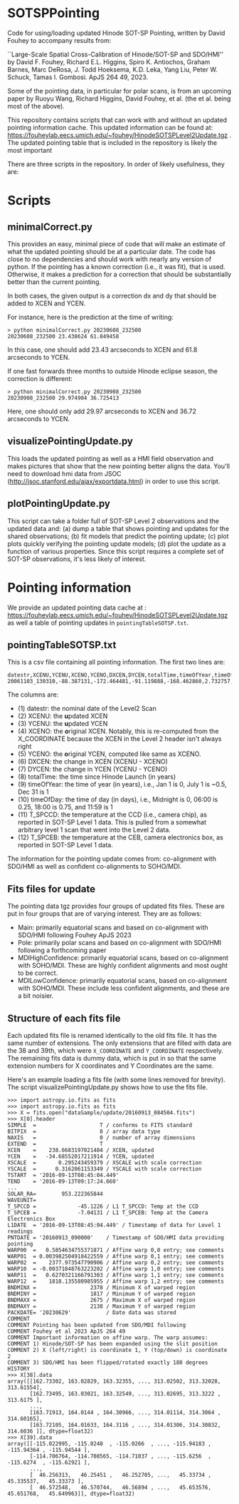# SOTSPPointing
Code for using/loading updated Hinode SOT-SP Pointing, written by David Fouhey to accompany results from:

``Large-Scale Spatial Cross-Calibration of Hinode/SOT-SP and SDO/HMI'' 
by David F. Fouhey, Richard E.L. Higgins, Spiro K. Antiochos, Graham
Barnes, Marc DeRosa, J. Todd Hoeksema, K.D. Leka, Yang Liu, Peter W. Schuck,
Tamas I.  Gombosi. ApJS 264 49, 2023. 

Some of the pointing data, in particular for polar scans, is from an upcoming
paper by Ruoyu Wang, Richard Higgins, David Fouhey, et al. (the et al. being
most of the above).

This repository contains scripts that can work with and without an updated pointing
information cache. This updated information can be found at:
https://fouheylab.eecs.umich.edu/~fouhey/HinodeSOTSPLevel2Update.tgz . The updated
pointing table that is included in the repository is likely the most important

There are three scripts in the repository. In order of likely usefulness, they
are:

# Scripts

## minimalCorrect.py

This provides an easy, minimal piece of code that will make an estimate of what
the updated pointing should be at a particular date. The code has close to no
dependencies and should work with nearly any version of python. If the pointing
has a known correction (i.e., it was fit), that is used. Otherwise, it makes a 
prediction for a correction that should be substantially better than the current pointing.

In both cases, the given output is a correction dx and dy that should be added to 
XCEN and YCEN.

For instance, here is the prediction at the time of writing:
```
> python minimalCorrect.py 20230608_232500
20230608_232500 23.438624 61.849458
```
In this case, one should add 23.43 arcseconds to XCEN and 61.8 arcseconds to YCEN.

If one fast forwards three months to outside Hinode eclipse season, the correction is
different:
```
> python minimalCorrect.py 20230908_232500
20230908_232500 29.974904 36.725413
```
Here, one should only add 29.97 arcseconds to XCEN and 36.72 arcseconds to YCEN.

## visualizePointingUpdate.py

This loads the updated pointing as well as a HMI field observation and makes
pictures that show that the new pointing better aligns the data. You'll need
to download hmi data from JSOC (http://jsoc.stanford.edu/ajax/exportdata.html)
in order to use this script.

## plotPointingUpdate.py

This script can take a folder full of SOT-SP Level 2 observations and the
updated data and: (a) dump a table that shows pointing and updates for the
shared observations; (b) fit models that predict the pointing update; (c) plot
plots quickly verifying the pointing update models; (d) plot the update as a
function of various properties. Since this script requires a complete set of
SOT-SP observations, it's less likely of interest.


# Pointing information

We provide an updated pointing data cache at :
https://fouheylab.eecs.umich.edu/~fouhey/HinodeSOTSPLevel2Update.tgz
as well a table of pointing updates in ``pointingTableSOTSP.txt``.



## pointingTableSOTSP.txt

This is a csv file containing all pointing information. The first two lines are: 

```
datestr,XCENU,YCENU,XCENO,YCENO,DXCEN,DYCEN,totalTime,timeOfYear,timeOfDay,T_SPCCD,T_SPCEB
20061103_130310,-88.387131,-172.464481,-91.119888,-168.462860,2.732757,-4.001621,0.114015,0.839271,0.543866,-45.205000,-6.101200
```

The columns are:
- (1) datestr: the nominal date of the Level2 Scan
- (2) XCENU: the **u**pdated XCEN
- (3) YCENU: the **u**pdated YCEN
- (4) XCENO: the **o**riginal XCEN. Notably, this is re-computed from the X_COORDINATE because the XCEN in the Level 2 header isn't always right
- (5) YCENO: the **o**riginal YCEN, computed like same as XCENO.
- (6) DXCEN: the change in XCEN (XCENU - XCENO)
- (7) DYCEN: the change in YCEN (YCENU - YCENO)
- (8) totalTime: the time since Hinode Launch (in years)
- (9) timeOfYear: the time of year (in years), i.e., Jan 1 is 0, July 1 is ~0.5, Dec 31 is 1
- (10) timeOfDay: the time of day (in days), i.e., Midnight is 0, 06:00 is 0.25, 18:00 is 0.75, and 11:59 is 1
- (11) T_SPCCD: the temperature at the CCD (i.e., camera chip), as reported in SOT-SP Level 1 data. This is pulled from a somewhat arbitrary level 1 scan that went into the Level 2 data.
- (12) T_SPCEB: the temperature at the CEB, camera electronics box, as reported in SOT-SP Level 1 data.

The information for the pointing update comes from: co-alignment with SDO/HMI
as well as confident co-alignments to SOHO/MDI.


## Fits files for update

The pointing data tgz provides four groups of updated fits files. These are put
in four groups that are of varying interest. They are as follows:
- Main: primarily equatorial scans and based on co-alignment with SDO/HMI following Fouhey ApJS 2023
- Pole: primarily polar scans and based on co-alignment with SDO/HMI following a forthcoming paper
- MDIHighConfidence: primarily equatorial scans, based on co-alignment with SOHO/MDI. These are highly confident alignments and most ought to be correct.
- MDILowConfidence: primarily equatorial scans, based on co-alignment with SOHO/MDI. These include less confident alignments, and these are a bit noisier.


## Structure of each fits file

Each updated fits file is renamed identically to the old fits file. It has the
same number of extensions. The only extensions that are filled with data are 
the 38 and 39th, which were ``X_COORDINATE`` and ``Y_COORDINATE`` respectively. The remaining
fits data is dummy data, which is put in so that the same extension numbers for X coordinates and Y Coordinates are the same.

Here's an example loading a fits file (with some lines removed for brevity). The script 
visualizePointingUpdate.py shows how to use the fits file.

```
>>> import astropy.io.fits as fits
>>> import astropy.io.fits as fits
>>> X = fits.open("dataSample/update/20160913_084504.fits")
>>> X[0].header
SIMPLE  =                    T / conforms to FITS standard
BITPIX  =                    8 / array data type
NAXIS   =                    0 / number of array dimensions
EXTEND  =                    T
XCEN    =    238.6683197021484 / XCEN, updated
YCEN    =   -34.68552017211914 / YCEN, updated
XSCALE  =       0.295243459379 / XSCALE with scale correction
YSCALE  =      0.3162061153349 / YSCALE with scale correction
TSTART  = '2016-09-13T08:45:04.449'
TEND    = '2016-09-13T09:17:24.660'
...
SOLAR_RA=        953.222365844
WAVEUNIT=
T_SPCCD =             -45.1226 / L1 T_SPCCD: Temp at the CCD
T_SPCEB =             -7.04131 / L1 T_SPCEB: Temp at the Camera Electronics Box
L1DATE  = '2016-09-13T08:45:04.449' / Timestamp of data for Level 1 readings
PNTDATE = '20160913_090000'    / Timestamp of SDO/HMI data providing pointing
WARP00  =   0.5854634755371871 / Affine warp 0,0 entry; see comments
WARP01  = 0.003982504918422559 / Affine warp 0,1 entry; see comments
WARP02  =    2377.973547790906 / Affine warp 0,2 entry; see comments
WARP10  = -0.00371848763223202 / Affine warp 1,0 entry; see comments
WARP11  =   0.6270321166791303 / Affine warp 1,1 entry; see comments
WARP12  =    1818.135580985955 / Affine warp 1,2 entry; see comments
BNDMINX =                 2378 / Minimum X of warped region
BNDMINY =                 1817 / Minimum Y of warped region
BNDMAXX =                 2675 / Maximum X of warped region
BNDMAXY =                 2138 / Maximum Y of warped region
PACKDATE= '20230629'           / Date data was stored
COMMENT
COMMENT Pointing has been updated from SDO/MDI following
COMMENT Fouhey et al 2023 ApJS 264 49
COMMENT Important information on affine warp. The warp assumes:
COMMENT 1) Hinode/SOT-SP has been expanded using the slit position
COMMENT 2) X (left/right) is coordinate 1, Y (top/down) is coordinate 2
COMMENT 3) SDO/HMI has been flipped/rotated exactly 180 degrees
HISTORY
>>> X[38].data
array([[162.73302, 163.02829, 163.32355, ..., 313.02502, 313.32028, 313.61554],
       [162.73495, 163.03021, 163.32549, ..., 313.02695, 313.3222 , 313.6175 ],
       ...,
       [163.71913, 164.0144 , 164.30966, ..., 314.01114, 314.3064 , 314.60165],
       [163.72105, 164.01633, 164.3116 , ..., 314.01306, 314.30832, 314.6036 ]], dtype=float32)
>>> X[39].data
array([[-115.022995, -115.0248  , -115.0266  , ..., -115.94183 , -115.94364 , -115.94544 ],
       [-114.706764, -114.708565, -114.71037 , ..., -115.6256  , -115.6274  , -115.62921 ],
       ...,
       [  46.256313,   46.25451 ,   46.252705, ...,   45.33734 , 45.335537,   45.33373 ],
       [  46.572548,   46.570744,   46.56894 , ...,   45.653576, 45.651768,   45.649963]], dtype=float32)
```




